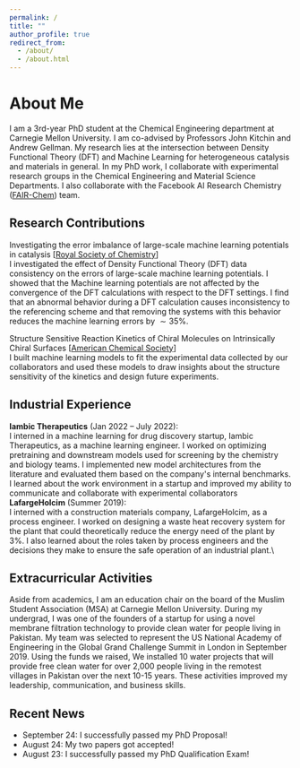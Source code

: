 ```yaml
---
permalink: /
title: ""
author_profile: true
redirect_from: 
  - /about/
  - /about.html
---
```




About Me
======
I am a 3rd-year PhD student at the Chemical Engineering department at Carnegie Mellon University. I am co-advised by Professors John Kitchin and Andrew Gellman. My research lies at the intersection between Density Functional Theory (DFT) and Machine Learning for heterogeneous catalysis and materials in general. In my PhD work, I collaborate with experimental research groups in the Chemical Engineering and Material Science Departments. I also collaborate with the Facebook AI Research Chemistry ([FAIR-Chem](https://fair-chem.github.io/)) team. 

Research Contributions
------
Investigating the error imbalance of large-scale machine learning potentials in catalysis [[Royal Society of Chemistry](https://pubs.rsc.org/en/content/articlehtml/2024/cy/d4cy00615a)]\
I investigated the effect of Density Functional Theory (DFT) data consistency on the errors of large-scale machine learning potentials. I showed that the Machine learning potentials are not affected by the convergence of the DFT calculations with respect to the DFT settings. I find that an abnormal behavior during a DFT calculation causes inconsistency to the referencing scheme and that removing the systems with this behavior reduces the machine learning errors by $\sim{35}$\%. 

Structure Sensitive Reaction Kinetics of Chiral Molecules on Intrinsically Chiral Surfaces [[American Chemical Society](https://pubs.acs.org/doi/full/10.1021/acs.jpcc.4c04224)]\
I built machine learning models to fit the experimental data collected by our collaborators and used these models to draw insights about the structure sensitivity of the kinetics and design future experiments. 

Industrial Experience
------
**Iambic Therapeutics** (Jan 2022 – July 2022):\
I interned in a machine learning for drug discovery startup, Iambic Therapeutics, as a machine learning engineer. I worked on optimizing pretraining and downstream models used for screening by the chemistry and biology teams. I implemented new model architectures from the literature and evaluated them based on the company's internal benchmarks. I learned about the work environment in a startup and improved my ability to communicate and collaborate with experimental collaborators\
**LafargeHolcim** (Summer 2019):\
I interned with a construction materials company, LafargeHolcim, as a process engineer. I worked on designing a waste heat recovery system for the plant that could theoretically reduce the energy need of the plant by 3%. I also learned about the roles taken by process engineers and the decisions they make to ensure the safe operation of an industrial plant.\
  
Extracurricular Activities
------
Aside from academics, I am an education chair on the board of the Muslim Student Association (MSA) at Carnegie Mellon University. During my undergrad, I was one of the founders of a startup for using a novel membrane filtration technology to provide clean water for people living in Pakistan. My team was selected to represent the US National Academy of Engineering in the Global Grand Challenge Summit in London in September 2019. Using the funds we raised, We installed 10 water projects that will provide free clean water for over 2,000 people living in
the remotest villages in Pakistan over the next 10-15 years. These activities improved my leadership, communication, and business skills.

Recent News
------
- September 24: I successfully passed my PhD Proposal!
- August 24: My two papers got accepted!
- August 23: I successfully passed my PhD Qualification Exam!
